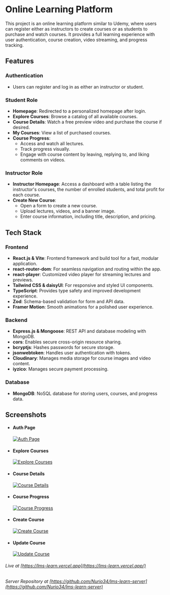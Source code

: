 # Online Learning Platform

This project is an online learning platform similar to Udemy, where users can register either as instructors to create courses or as students to purchase and watch courses. It provides a full learning experience with user authentication, course creation, video streaming, and progress tracking.

## Features

### Authentication

-   Users can register and log in as either an instructor or student.

### Student Role

-   **Homepage**: Redirected to a personalized homepage after login.
-   **Explore Courses**: Browse a catalog of all available courses.
-   **Course Details**: Watch a free preview video and purchase the course if desired.
-   **My Courses**: View a list of purchased courses.
-   **Course Progress**:
    -   Access and watch all lectures.
    -   Track progress visually.
    -   Engage with course content by leaving, replying to, and liking comments on videos.

### Instructor Role

-   **Instructor Homepage**: Access a dashboard with a table listing the instructor's courses, the number of enrolled students, and total profit for each course.
-   **Create New Course**:
    -   Open a form to create a new course.
    -   Upload lectures, videos, and a banner image.
    -   Enter course information, including title, description, and pricing.

## Tech Stack

### Frontend

-   **React.js & Vite**: Frontend framework and build tool for a fast, modular application.
-   **react-router-dom**: For seamless navigation and routing within the app.
-   **react-player**: Customized video player for streaming lectures and previews.
-   **Tailwind CSS & daisyUI**: For responsive and styled UI components.
-   **TypeScript**: Provides type safety and improved development experience.
-   **Zod**: Schema-based validation for form and API data.
-   **Framer Motion**: Smooth animations for a polished user experience.

### Backend

-   **Express.js & Mongoose**: REST API and database modeling with MongoDB.
-   **cors**: Enables secure cross-origin resource sharing.
-   **bcryptjs**: Hashes passwords for secure storage.
-   **jsonwebtoken**: Handles user authentication with tokens.
-   **Cloudinary**: Manages media storage for course images and video content.
-   **iyzico**: Manages secure payment processing.

### Database

-   **MongoDB**: NoSQL database for storing users, courses, and progress data.

## Screenshots

-   #### Auth Page

    [![Auth Page](https://img.youtube.com/vi/IYNQFh80CvU/0.jpg)](https://www.youtube.com/watch?v=IYNQFh80CvU)

-   #### Explore Courses

    [![Explore Courses](https://img.youtube.com/vi/0ButZ9ippzc/0.jpg)](https://www.youtube.com/watch?v=0ButZ9ippzc)

-   #### Course Details

    [![Course Details](https://img.youtube.com/vi/8ZxYepEWUMA/0.jpg)](https://www.youtube.com/watch?v=8ZxYepEWUMA)

-   #### Course Progress

    [![Course Progress](https://img.youtube.com/vi/GC7oxkBHhvI/0.jpg)](https://www.youtube.com/watch?v=GC7oxkBHhvI)

-   #### Create Course

    [![Create Course](https://img.youtube.com/vi/cjszHKSPpWA/0.jpg)](https://www.youtube.com/watch?v=cjszHKSPpWA)

-   #### Update Course
    [![Update Course](https://img.youtube.com/vi/Kpq1AAVkpn8/0.jpg)](https://www.youtube.com/watch?v=Kpq1AAVkpn8)

###### Live at [https://lms-learn.vercel.app](https://lms-learn.vercel.app/)

###### Server Repository at [https://github.com/Nurio34/lms-learn-server](https://github.com/Nurio34/lms-learn-server)

